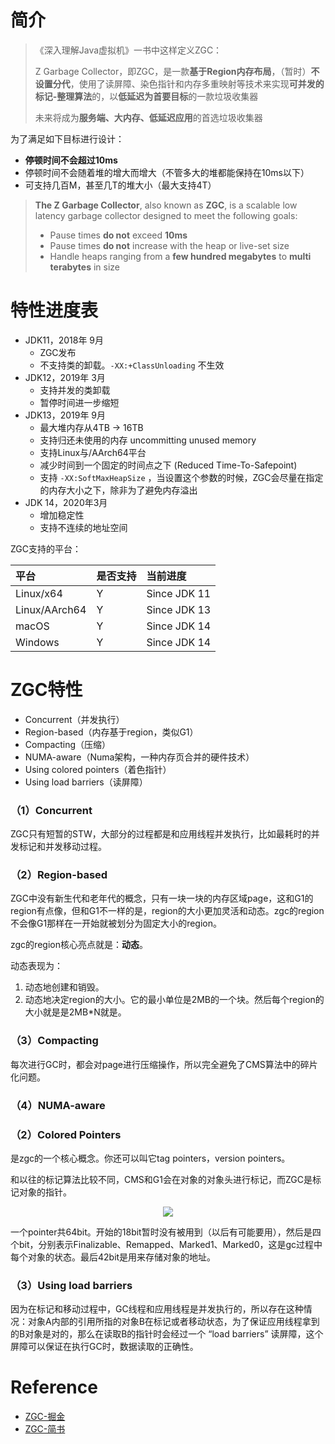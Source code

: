 # 简介

> 《深入理解Java虚拟机》一书中这样定义ZGC：
>
> Z Garbage Collector，即ZGC，是一款**基于Region内存布局**，（暂时）**不设置分代**，使用了读屏障、染色指针和内存多重映射等技术来实现**可并发的标记-整理算法**的，以**低延迟为首要目标**的一款垃圾收集器
>
> 未来将成为**服务端、大内存、低延迟应用**的首选垃圾收集器

为了满足如下目标进行设计：

- **停顿时间不会超过10ms**
- 停顿时间不会随着堆的增大而增大（不管多大的堆都能保持在10ms以下）
- 可支持几百M，甚至几T的堆大小（最大支持4T）

> **The Z Garbage Collector**, also known as **ZGC**, is a scalable low latency garbage collector designed to meet the following goals:
>
> - Pause times **do not** exceed **10ms**
> - Pause times **do not** increase with the heap or live-set size
> - Handle heaps ranging from a **few hundred megabytes** to **multi terabytes** in size

# 特性进度表

- JDK11，2018年 9月
  - ZGC发布
  - 不支持类的卸载。`-XX:+ClassUnloading` 不生效
- JDK12，2019年 3月
  - 支持并发的类卸载
  - 暂停时间进一步缩短
- JDK13，2019年 9月
  - 最大堆内存从4TB -> 16TB
  - 支持归还未使用的内存   uncommitting unused memory
  - 支持Linux与/AArch64平台
  - 减少时间到一个固定的时间点之下   (Reduced Time-To-Safepoint)
  - 支持  `-XX:SoftMaxHeapSize` ，当设置这个参数的时候，ZGC会尽量在指定的内存大小之下，除非为了避免内存溢出
- JDK 14，2020年3月
  - 增加稳定性
  - 支持不连续的地址空间

ZGC支持的平台：

| 平台          | 是否支持 | 当前进度     |
| :------------ | :------- | :----------- |
| Linux/x64     | Y        | Since JDK 11 |
| Linux/AArch64 | Y        | Since JDK 13 |
| macOS         | Y        | Since JDK 14 |
| Windows       | Y        | Since JDK 14 |

# ZGC特性

- Concurrent（并发执行）
- Region-based（内存基于region，类似G1）
- Compacting（压缩）
- NUMA-aware（Numa架构，一种内存页合并的硬件技术）
- Using colored pointers（着色指针）
- Using load barriers（读屏障）

### （1）Concurrent

ZGC只有短暂的STW，大部分的过程都是和应用线程并发执行，比如最耗时的并发标记和并发移动过程。

### （2）Region-based

ZGC中没有新生代和老年代的概念，只有一块一块的内存区域page，这和G1的region有点像，但和G1不一样的是，region的大小更加灵活和动态。zgc的region不会像G1那样在一开始就被划分为固定大小的region。

zgc的region核心亮点就是：**动态**。

动态表现为：

1. 动态地创建和销毁。
2. 动态地决定region的大小。它的最小单位是2MB的一个块。然后每个region的大小就是是2MB*N就是。

### （3）Compacting

每次进行GC时，都会对page进行压缩操作，所以完全避免了CMS算法中的碎片化问题。

### （4）NUMA-aware

### （2）Colored Pointers

是zgc的一个核心概念。你还可以叫它tag pointers，version pointers。

和以往的标记算法比较不同，CMS和G1会在对象的对象头进行标记，而ZGC是标记对象的指针。



<center><img src="https:////upload-images.jianshu.io/upload_images/6271376-fa4a95f418bb2f70?imageMogr2/auto-orient/strip|imageView2/2/w/1080/format/webp"/></center>



一个pointer共64bit。开始的18bit暂时没有被用到（以后有可能要用），然后是四个bit，分别表示Finalizable、Remapped、Marked1、Marked0，这是gc过程中每个对象的状态。最后42bit是用来存储对象的地址。

### （3）Using load barriers

因为在标记和移动过程中，GC线程和应用线程是并发执行的，所以存在这种情况：对象A内部的引用所指的对象B在标记或者移动状态，为了保证应用线程拿到的B对象是对的，那么在读取B的指针时会经过一个 “load barriers” 读屏障，这个屏障可以保证在执行GC时，数据读取的正确性。



# Reference

- [ZGC-掘金](https://juejin.cn/post/6844903988907737101)
- [ZGC-简书](https://www.jianshu.com/p/b31f17da63ab)
